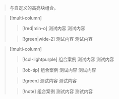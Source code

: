 
> 与自定义的高亮块组合。

> [!multi-column]
>
>> [!red|min-o] 
>> 测试内容
>> 测试内容
>
>> [!green|wide-2] 
>> 测试内容
>> 测试内容


> [!multi-column]
>
>> [!col-lightpurple] 组合案例
>> 测试内容
>> 测试内容
>
>> [!ob-tip] 组合案例
>> 测试内容
>> 测试内容
>
>> [!green] 
>> 测试内容
>> 测试内容
>
>> [!note] 组合案例
>> 测试内容
>> 测试内容